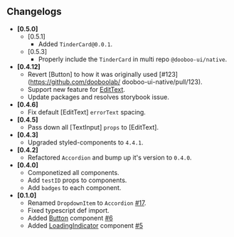 ## Changelogs
- **[0.5.0]**
  - [0.5.1]
    - Added `TinderCard@0.0.1`.
  - [0.5.3]
    - Properly include the `TinderCard` in multi repo `@dooboo-ui/native`.
- **[0.4.12]**
  - Revert [Button] to how it was originally used [#123](https://github.com/dooboolab/
  dooboo-ui-native/pull/123).
  - Support new feature for [EditText](https://github.com/dooboolab/dooboo-ui-native/pull/120).
  - Update packages and resolves storybook issue.
- **[0.4.6]**
  - Fix default [EditText] `errorText` spacing.
- **[0.4.5]**
  - Pass down all [TextInput] `props` to [EditText].
- **[0.4.3]**
  - Upgraded styled-components to `4.4.1`.
- **[0.4.2]**
  - Refactored `Accordion` and bump up it's version to `0.4.0`.
- **[0.4.0]**
  - Componetized all components.
  - Add `testID` props to components.
  - Add `badges` to each component.
- **[0.1.0]**
  - Renamed `DropdownItem` to `Accordion` [#17](https://github.com/dooboolab/dooboo-ui-native/pull/17).
  - Fixed typescript def import.
  - Added [Button](https://github.com/dooboolab/dooboo-ui-native/tree/master/src/components/shared/Button) component [#6](https://github.com/dooboolab/dooboo-ui-native/pull/6)
  - Added [LoadingIndicator](https://github.com/dooboolab/dooboo-ui-native/tree/master/src/components/shared/LoadingIndicator) component [#5](https://github.com/dooboolab/dooboo-ui-native/pull/5)
